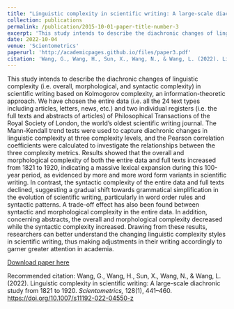 ```yaml
---
title: "Linguistic complexity in scientific writing: A large‑scale diachronic study from 1821 to 1920"
collection: publications
permalink: /publication/2015-10-01-paper-title-number-3
excerpt: 'This study intends to describe the diachronic changes of linguistic complexity (i.e. overall, morphological, and syntactic complexity) in scientific writing based on Kolmogorov complexity, an information-theoretic approach. We have chosen the entire data (i.e. all the 24 text types including articles, letters, news, etc.) and two individual registers (i.e. the full texts and abstracts of articles) of Philosophical Transactions of the Royal Society of London, the world’s oldest scientific writing journal. The Mann-Kendall trend tests were used to capture diachronic changes in linguistic complexity at three complexity levels, and the Pearson correlation coefficients were calculated to investigate the relationships between the three complexity metrics. Results showed that the overall and morphological complexity of both the entire data and full texts increased from 1821 to 1920, indicating a massive lexical expansion during this 100-year period, as evidenced by more and more word form variants in scientific writing. In contrast, the syntactic complexity of the entire data and full texts declined, suggesting a gradual shift towards grammatical simplification in the evolution of scientific writing, particularly in word order rules and syntactic patterns. A trade-off effect has also been found between syntactic and morphological complexity in the entire data. In addition, concerning abstracts, the overall and morphological complexity decreased while the syntactic complexity increased. Drawing from these results, researchers can better understand the changing linguistic complexity styles in scientific writing, thus making adjustments in their writing accordingly to garner greater attention in academia.'
date: 2022-10-04
venue: 'Scientometrics'
paperurl: 'http://academicpages.github.io/files/paper3.pdf'
citation: 'Wang, G., Wang, H., Sun, X., Wang, N., & Wang, L. (2022). Linguistic complexity in scientific writing: A large-scale diachronic study from 1821 to 1920. *Scientometrics,* 128(1), 441–460. https://doi.org/10.1007/s11192-022-04550-z'
---
```

This study intends to describe the diachronic changes of linguistic complexity (i.e. overall, morphological, and syntactic complexity) in scientific writing based on Kolmogorov complexity, an information-theoretic approach. We have chosen the entire data (i.e. all the 24 text types including articles, letters, news, etc.) and two individual registers (i.e. the full texts and abstracts of articles) of Philosophical Transactions of the Royal Society of London, the world’s oldest scientific writing journal. The Mann-Kendall trend tests were used to capture diachronic changes in linguistic complexity at three complexity levels, and the Pearson correlation coefficients were calculated to investigate the relationships between the three complexity metrics. Results showed that the overall and morphological complexity of both the entire data and full texts increased from 1821 to 1920, indicating a massive lexical expansion during this 100-year period, as evidenced by more and more word form variants in scientific writing. In contrast, the syntactic complexity of the entire data and full texts declined, suggesting a gradual shift towards grammatical simplification in the evolution of scientific writing, particularly in word order rules and syntactic patterns. A trade-off effect has also been found between syntactic and morphological complexity in the entire data. In addition, concerning abstracts, the overall and morphological complexity decreased while the syntactic complexity increased. Drawing from these results, researchers can better understand the changing linguistic complexity styles in scientific writing, thus making adjustments in their writing accordingly to garner greater attention in academia.

[Download paper here](http://academicpages.github.io/files/paper3.pdf)

Recommended citation: Wang, G., Wang, H., Sun, X., Wang, N., & Wang, L. (2022). Linguistic complexity in scientific writing: A large-scale diachronic study from 1821 to 1920. *Scientometrics,* 128(1), 441–460. https://doi.org/10.1007/s11192-022-04550-z
